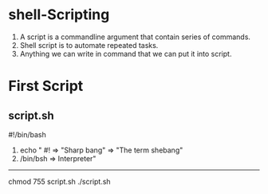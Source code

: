 # shell-Scripting

1. A script is a commandline argument that contain series of commands.
2. Shell script is to automate repeated tasks.
3. Anything we can write in command that we can put it into script.

First Script
================
script.sh
--------------

 #!/bin/bash
 1. echo " #! => "Sharp bang" => "The term shebang"
 2.  /bin/bsh => Interpreter"
-------------------------

chmod 755 script.sh
./script.sh

